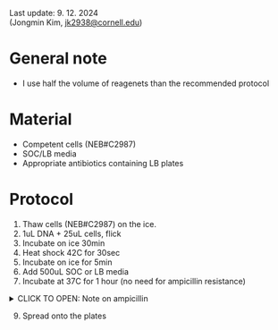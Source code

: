 Last update: 9. 12. 2024 <br>
(Jongmin Kim, jk2938@cornell.edu)

# General note
- I use half the volume of reagenets than the recommended protocol

# Material
- Competent cells (NEB#C2987)
- SOC/LB media
- Appropriate antibiotics containing LB plates 

# Protocol

1. Thaw cells (NEB#C2987) on the ice.
2. 1uL DNA + 25uL cells, flick
3. Incubate on ice 30min
4. Heat shock 42C for 30sec
5. Incubate on ice for 5min
6. Add 500uL SOC or LB media
7. Incubate at 37C for 1 hour (no need for ampicillin resistance)

<details>
<summary>CLICK TO OPEN: Note on ampicillin</summary>

  "ampicillin does not kill cells unless they are dividing. So newly transformed cells plated straight onto ampicillin can synthesise the beta-lactamase enzyme required for resistance without any problem" <br>
  https://bitesizebio.com/10246/fast-track-your-ampicillin-plasmid-transformations/
  
</details>

9. Spread onto the plates
